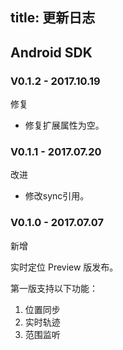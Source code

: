 title: 更新日志
---

## Android SDK

### V0.1.2 - 2017.10.19
<span class="changelog fix">修复</span>

- 修复扩展属性为空。

### V0.1.1 - 2017.07.20
<span class="changelog fix">改进</span>

- 修改sync引用。

### V0.1.0 - 2017.07.07

<span class="changelog add">新增</span>

实时定位 Preview 版发布。

第一版支持以下功能：

1. 位置同步
2. 实时轨迹
3. 范围监听
